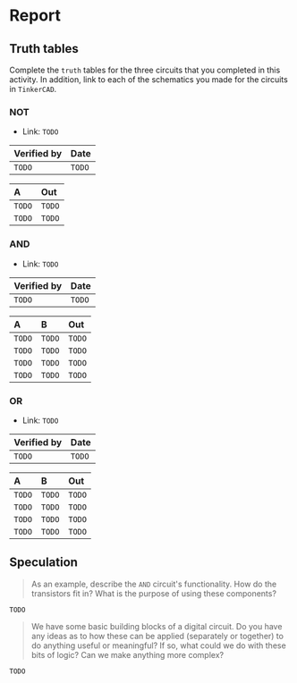 # Report

## Truth tables

Complete the `truth` tables for the three circuits that you completed in this activity. In addition,
link to each of the schematics you made for the circuits in `TinkerCAD`.

### NOT

* Link: `TODO`

| Verified by | Date |
|:------------|:-----|
|`TODO`|`TODO`|

| A | Out |
|:--|:----|
|`TODO`|`TODO`|
|`TODO`|`TODO`|

### AND

* Link: `TODO`

| Verified by | Date |
|:------------|:-----|
|`TODO`|`TODO`|

| A | B | Out |
|:--|:--|:----|
|`TODO`|`TODO`|`TODO`|
|`TODO`|`TODO`|`TODO`|
|`TODO`|`TODO`|`TODO`|
|`TODO`|`TODO`|`TODO`|

### OR

* Link: `TODO`

| Verified by | Date |
|:------------|:-----|
|`TODO`|`TODO`|

| A | B | Out |
|:--|:--|:----|
|`TODO`|`TODO`|`TODO`|
|`TODO`|`TODO`|`TODO`|
|`TODO`|`TODO`|`TODO`|
|`TODO`|`TODO`|`TODO`|

## Speculation

> As an example, describe the `AND` circuit's functionality. How do the transistors fit in? What is the purpose of using these
> components?

`TODO`

> We have some basic building blocks of a digital circuit. Do you have any ideas as to how these can be applied (separately or together)
> to do anything useful or meaningful? If so, what could we do with these bits of logic? Can we make anything more complex?

`TODO`
